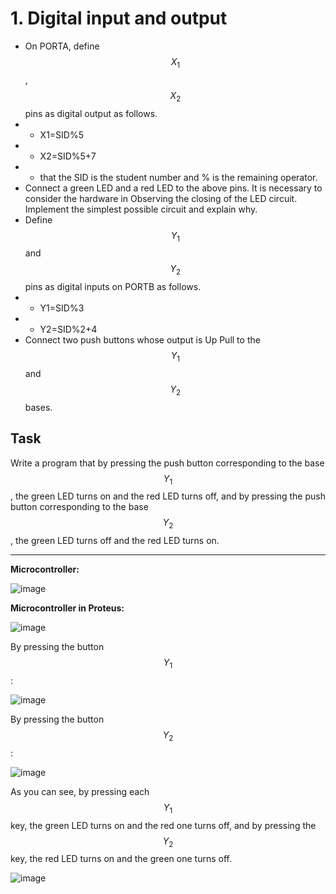 # 1. Digital input and output
* On PORTA, define $$X_1$$, $$X_2$$ pins as digital output as follows.
* * X1=SID%5 
* * X2=SID%5+7 
* * that the SID is the student number and % is the remaining operator.
* Connect a green LED and a red LED to the above pins. It is necessary to consider the hardware in Observing the closing of the LED circuit. Implement the simplest possible circuit and explain why.
* Define $$Y_1$$ and $$Y_2$$ pins as digital inputs on PORTB as follows.
* * Y1=SID%3 
* * Y2=SID%2+4 
* Connect two push buttons whose output is Up Pull to the $$Y_1$$ and $$Y_2$$ bases.
## Task
Write a program that by pressing the push button corresponding to the base $$Y_1$$ , the green LED turns on and the red LED turns off, and by pressing the push button corresponding to the base $$Y_2$$, the green LED turns off and the red LED turns on.

***

**Microcontroller:**

![image](https://github.com/user-attachments/assets/3d73cf30-8bf8-43c9-b8a2-2186f0a69b12)

**Microcontroller in Proteus:**

![image](https://github.com/user-attachments/assets/a785a109-7b18-4a5b-971c-3ef037765a22)

By pressing the button $$Y_1$$ :

![image](https://github.com/user-attachments/assets/ef5fa027-7964-43ee-aa15-cf705385eb7b)

By pressing the button $$Y_2$$ :

![image](https://github.com/user-attachments/assets/2fb6fb19-08d5-496e-9ccf-099816d788a5)

As you can see, by pressing each $$Y_1$$ key, the green LED turns on and the red one turns off, and by pressing the $$Y_2$$ key, the red LED turns on and the green one turns off.

![image](https://github.com/user-attachments/assets/0b2e1648-74a6-41a5-8ee7-f28122aa81b8)


